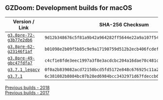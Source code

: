 ## GZDoom: Development builds for macOS

|Version / Link|SHA-256 Checksum|
|---|---|
|[`g3.8pre-72-g3b77e2db6`](https://github.com/alexey-lysiuk/gzdoom-macos-devbuilds/releases/download/g3.8pre-72-g3b77e2db6/gzdoom-g3.8pre-72-g3b77e2db6.dmg)|`9d12b348676c5f81a9b42a964282ff5644e22a9a107f54b12e65429e912ffa1d`|
|[`g3.8pre-62-g23146f1af`](https://github.com/alexey-lysiuk/gzdoom-macos-devbuilds/releases/download/g3.8pre-62-g23146f1af/gzdoom-g3.8pre-62-g23146f1af.dmg)|`b01098e2b09f5b85c9e9a17190759d512b2ecb406fcdefbbd6a8093faf7ce932`|
|[`g3.8pre-49-gbc47fdfa7`](https://github.com/alexey-lysiuk/gzdoom-macos-devbuilds/releases/download/g3.8pre-49-gbc47fdfa7/gzdoom-g3.8pre-49-gbc47fdfa7.dmg)|`c4cf1e8fde3eec1997a3f8e3acdcbc204a16dae70c481c3b39e5b6935fbeaff4`|
|[`g3.7.1_legacy`](https://github.com/alexey-lysiuk/gzdoom-macos-devbuilds/releases/download/g3.7.1_legacy/gzdoom-g3.7.1_legacy.dmg)|`0f0a2b839082acd72150bcd5fd5172e848c676925c11a24181af7c9c87fc80a8`|
|[`g3.7.1`](https://github.com/alexey-lysiuk/gzdoom-macos-devbuilds/releases/download/g3.7.1/gzdoom-g3.7.1.dmg)|`6c381082b8084bc07b28ed6984bcc3432971d67fdeccb61f3ebbb23098bb0132`|

[Previous builds - 2018](https://github.com/alexey-lysiuk/gzdoom-macos-devbuilds-2018)  
[Previous builds - 2017](https://github.com/alexey-lysiuk/gzdoom-macos-devbuilds-2017)
